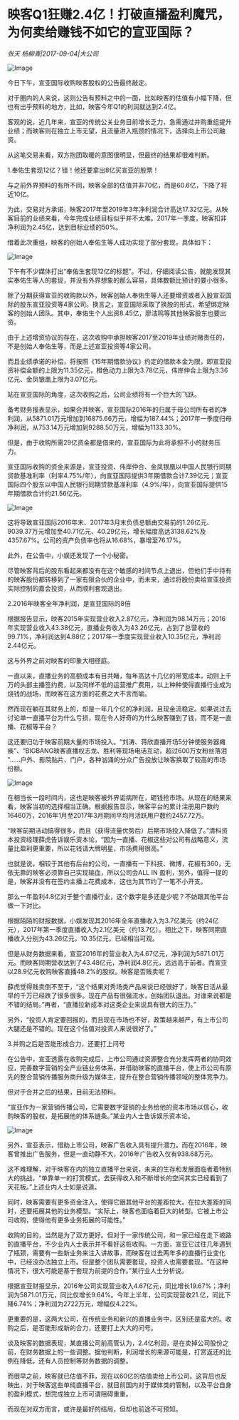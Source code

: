 # 映客Q1狂赚2.4亿！打破直播盈利魔咒，为何卖给赚钱不如它的宣亚国际？

*张天 杨柳青|2017-09-04|大公司*

![Image](http://static.ylzbl.com/uploads/ueditor/php/upload/image/20170906/1504681864443614.jpeg)

今日下午，宣亚国际收购映客股权的公告最终敲定。

对于圈内的人来说，这则公告有预料之中的一面，比如映客的估值有小幅下降，但也有出乎预料的地方，比如，映客今年Q1的利润就达到2.4亿。

客观的说，近几年来，宣亚的传统公关业务目前增长乏力，急需通过并购重组提升业绩；而映客则在独立上市无望，且流量进入瓶颈的情况下，选择向上市公司融资。

从这笔交易来看，双方抱团取暖的意图很明显，但最终的结果却很难判断。

1.奉佑生套现12亿？错！他还要拿出8亿买宣亚的股票！

与之前外界预料的有所不同，映客全部的估值并非70亿，而是60.6亿，下降了将近10亿。

为此，交易对方承诺，映客2017年至2019年3年净利润合计高达17.32亿元。从映客目前的业绩来看，今年完成业绩目标似乎并不太难。2017年一季度，映客扣非净利润为2.45亿，达到目标业绩的50%。

借着此次重组，映客的创始人奉佑生等人成功实现了部分套现，具体如下：

![Image](http://p3.pstatp.com/large/39a30004b04f886fe58a)

下午有不少媒体打出“奉佑生套现12亿的标题”。不过，仔细阅读公告，就能发现其实奉佑生等人的套现，并没有外界想象的那么容易，具体数额比预计的要小很多。

除了分期获得宣亚的收购款以外，映客创始人奉佑生等人还要增资或者入股宣亚国际的股东宣亚投资等4家公司。换言之，宣亚国际采取了换股的形式，希望绑定映客的创始人团队。其中，奉佑生个人出资8.45亿，廖洁鸣等其他映客股东也要出资。

由于上述增资协议的存在，这次收购中承担映客2017至2019年业绩对赌责任的，不是创始人奉佑生等，而是上述宣亚投资等4家公司。

而且业绩承诺的补偿，将按照《15年期借款协议》约定的借款本金为限，即宣亚投资补偿金额的上限为11.35亿元，橙色动力上限为3.78亿元，伟岸仲合上限为3.36亿元、金凤银凰上限为3.07亿元。

站在宣亚国际的角度，这次收购之后，公司业绩将有一个巨大的飞跃。

备考财务报表显示，如果合并映客，宣亚国际2016年的归属于母公司所有者的净利润，从5871.01万元增加到16875.66万元，增幅为187.44%；2017年一季度归母净利润，从753.14万元增加到9288.50万元，增幅为1133.30%。

但是，由于收购所需29亿资金都是借来的，宣亚国际为此将承担不小的财务压力。

宣亚国际收购的资金来源是，宣亚投资、伟岸仲合、金凤银凰以中国人民银行同期贷款基准利率（利率4.75%/年），向宣亚国际提供3年期借款合计7.39亿元；宣亚国际四个股东以中国人民银行同期贷款基准利率（4.9%/年），向宣亚国际提供15年期借款合计约21.56亿元。

![Image](http://p3.pstatp.com/large/39a30004b0509d180dbf)

这将导致宣亚国际2016年末、2017年3月末负债总额由交易前的1.26亿元、9039.37万元增加至40.71亿元、40.29亿元，增长幅度高达3138.62%及4357.67%。公司的资产负债率也将从16.68%，暴增至76.17%。

此外，在公告中，小娱还发现了一个小秘密。

尽管映客背后的股东看起来都没有在这个敏感的时间节点上退出，但他们手中持有的映客股份都转移到了一家有限合伙的企业中，而未来，通过将股份卖给宣亚投资实际控制的嘉会投资，从而顺利套现退出。

2.2016年映客全年净利润，是宣亚国际的8倍

根据报告显示，映客2015年实现营业收入2.87亿元，净利润为98.14万元；2016年实现营业收入43.38亿元，直播业务收入为43.26亿元，占到了总营收的99.71%，净利润达到4.88亿；2017年一季度实现营业收入10.35亿元，净利润2.44亿元。

这与外界之前对映客的印象大相径庭。

一直以来，直播业务的高额成本有目共睹，每年高达十几亿的带宽成本，动则上千万的头部主播签约费，以及同样不低的运营推广费用，以上种种使得直播行业成为烧钱的战场，而映客在这方面的花费之大不言而喻。

然而现在躺在其财务上的，却是一年几个亿的净利润，且现金流稳定。如果说过去讨论单一直播平台为什么亏损，现在令人好奇的为什么映客赚到了钱，而不是一直播、花椒等平台？

这还要归功于映客前期大量的市场投入。“刘涛、蒋欣直播开场5分钟使服务器瘫痪”、“BIGBANG映客直播权志龙、胜利等现场电话互动，超过600万女粉丝落泪 ”……户外、影院贴片、门户，各种汹涌的分众广告投放让映客换取了较高的市场份额。

![Image](http://static.ylzbl.com/uploads/ueditor/php/upload/image/20170906/1504681865304966.jpeg)

在相当长一段时间内，这也是映客被外界诟病所在，砸钱抢市场。从现在的结果来看，映客当初的选择相当正确。根据报告显示，映客平台的累计注册用户数约16460万，2016年1月至2017年3月期间平均月活跃用户数约2457.72万。

“映客前期活动搞得很多，而且（获得流量优势后）后期市场投入降低了。”清科资本投资经理薛虎告诉娱乐资本论，“因为一直播、花椒这些对公司有战略意义，流量比盈利更重要，所以花钱请大牌明星，市场费用很高。”

也就是说，相较于其他有后台的公司，一直播有一下科技、微博，花椒有360，无依无靠的映客必须靠自己实现输血，所以公司会ALL IN 盈利，另外，值得一提的是，映客并没有在签约主播上花费成本，这也为其节约了一笔不小开支。

那么一年盈利4.8亿对于整个直播行业，这个数字是多还是少呢？不妨跟其他平台做一下对比。

根据陌陌的财报数据，小娱发现其2016年全年直播收入为3.7亿美元（约24亿元），2017年第一季度直播收入为2.1亿美元（约13.7亿）。相比之下，映客同期直播收入分别为43.26亿元，10.35亿元，已经相当可观。

但是从财务数据来看，宣亚2016年的营业收入为4.67亿元，净利润为5871.01万元。而映客同期营收达到了43.48亿元，净利润4.8亿元，远远高于前者。而宣亚以28.9亿元收购映客直播48.2%的股权。映客是否贱卖呢？

薛虎觉得贱卖倒不至于，“这个结果对秀场类产品来说已经很好了，映客日活从最早的千万已经跌了很多很多。现在产品有很强流水，创始团队退出。对谁来说都是不错的结局。”再者，“直播拉新成本对这类企业来说具有很大的压力。”

另外，“投资人肯定要回报的，而且现在市场也不好，政策越来越严，有上市公司大腿还是不错的。现在这个估值对投资人来说很好了。”

3.并购之后是否能形成合力，还要打上问号

在公告中，宣亚透露在收购完成后，上市公司通过资源整合充分发挥两者的协同效应，完善数字营销的全产业链业务体系，并借助映客的直播平台，使上市公司有原先的整合营销传播服务商升级为媒体主，提升在整合营销传播领域的整体竞争力。

但对于合并之后的结果，目前无法预料。

“宣亚作为一家营销传播公司，它需要数字营销的业务给他的资本市场以信心，收购映客的股权，是拓展他的体系链条。”某业内人士告诉娱乐资本论。

![Image](http://static.ylzbl.com/uploads/ueditor/php/upload/image/20170906/1504681865966843.jpeg)

另外，宣亚表示，借助上市公司，映客广告收入具有提升潜力。而在2016年，映客曾推出广告服务，但是一直动静不大，2016年广告收入仅有938.68万元。

这不难理解，对于映客在内的独立直播平台来说，未来的生存和发展面临者着特别大的挑战，“单靠单一的打赏模式，去获得收入和不断增长的空间其实已经看到了天花板。”上述业内人士如是说道。

同时，映客需要有更多资金注入，使得它跟其他平台的差距拉大。在拉大差距的同时，还要拓展其他的业务模型。“实际上，映客也面临着巨大的转型。它被上市公司收购，使得他有更多业务拓展的可能性。”

收购的目的，当然是为了双方更好。但对于一家传统公司，和一家已经在走下坡路的直播平台，不少业内人士表示并不看好这桩收购。一方面，宣亚它过往几年遇到了瓶颈，需要有一些新业务来注入讲故事，而映客在过去两年多的直播行业变化中，已经没办法独立上市。但是整个团队需要套现，投资人也需要套现。“在这种情况下，很大可能是基于套现为前提的合作。”某行业人士分析说。

根据宣亚财报显示，2016年公司实现营业收入4.67亿元，同比增长19.67%；净利润为5871.01万元，同比仅增长9.64%。今年上半年，公司实现营收21.亿，同比下降6.74%；净利润为2722万元，增幅仅4.22%。

更重要的是，这两大公司，在传统业务和新兴的直播业务中，区别还是蛮大的。收购之后，是否能形成新的合力，还要打上大大的问号。

谈及映客的数据表现，某直播公司前高管认为，2.4亿利润，是在卖掉公司股份之前，在财务数据上的一些调整。据他判断，利润增长的来源可能是，打赏返还的比例在降低，还有人员控制等财务数据的调整。

而很早之前，映客就已估值不菲，现在以60亿的估值卖给上市公司。这背后也反映出，对于映客这些单纯直播平台，就目前国内对于媒体类的管制，以及平台自身的盈利模式，想完成独立上市可谓阻碍重重。

而现在对双方而言，或许是最好的结局，但却也前途不可预知。

